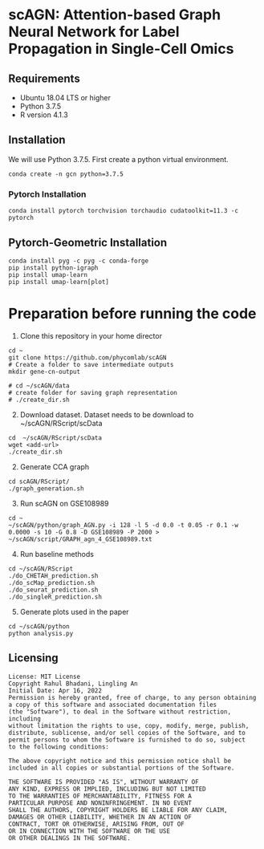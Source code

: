 # scAGN: Attention-based Graph Neural Network for Label Propagation in Single-Cell Omics

## Requirements
- Ubuntu 18.04 LTS or higher
- Python 3.7.5
- R version 4.1.3

## Installation
We will use Python 3.7.5. First create a python virtual environment.

```
conda create -n gcn python=3.7.5
```

### Pytorch Installation

```
conda install pytorch torchvision torchaudio cudatoolkit=11.3 -c pytorch
```

## Pytorch-Geometric Installation

```
conda install pyg -c pyg -c conda-forge
pip install python-igraph
pip install umap-learn
pip install umap-learn[plot]
```

# Preparation before running the code
1. Clone this repository in your home director

```
cd ~
git clone https://github.com/phycomlab/scAGN
# Create a folder to save intermediate outputs
mkdir gene-cn-output  

# cd ~/scAGN/data
# create folder for saving graph representation
# ./create_dir.sh
```

2. Download dataset. Dataset needs to be download to ~/scAGN/RScript/scData

```
cd  ~/scAGN/RScript/scData
wget <add-url>
./create_dir.sh

```

2. Generate CCA graph

```
cd scAGN/RScript/
./graph_generation.sh
```

3. Run scAGN on GSE108989

```
cd ~
~/scAGN/python/graph_AGN.py -i 128 -l 5 -d 0.0 -t 0.05 -r 0.1 -w 0.0000 -s 10 -G 0.8 -D GSE108989 -P 2000 > ~/scAGN/script/GRAPH_agn_4_GSE108989.txt
```

4. Run baseline methods

```
cd ~/scAGN/RScript
./do_CHETAH_prediction.sh
./do_scMap_prediction.sh
./do_seurat_prediction.sh
./do_singleR_prediction.sh
```

5. Generate plots used in the paper

```
cd ~/scAGN/python
python analysis.py
```

## Licensing

    License: MIT License 
    Copyright Rahul Bhadani, Lingling An
    Initial Date: Apr 16, 2022
    Permission is hereby granted, free of charge, to any person obtaining 
    a copy of this software and associated documentation files 
    (the "Software"), to deal in the Software without restriction, including
    without limitation the rights to use, copy, modify, merge, publish,
    distribute, sublicense, and/or sell copies of the Software, and to 
    permit persons to whom the Software is furnished to do so, subject 
    to the following conditions:

    The above copyright notice and this permission notice shall be 
    included in all copies or substantial portions of the Software.

    THE SOFTWARE IS PROVIDED "AS IS", WITHOUT WARRANTY OF 
    ANY KIND, EXPRESS OR IMPLIED, INCLUDING BUT NOT LIMITED 
    TO THE WARRANTIES OF MERCHANTABILITY, FITNESS FOR A 
    PARTICULAR PURPOSE AND NONINFRINGEMENT. IN NO EVENT 
    SHALL THE AUTHORS, COPYRIGHT HOLDERS BE LIABLE FOR ANY CLAIM,
    DAMAGES OR OTHER LIABILITY, WHETHER IN AN ACTION OF 
    CONTRACT, TORT OR OTHERWISE, ARISING FROM, OUT OF 
    OR IN CONNECTION WITH THE SOFTWARE OR THE USE 
    OR OTHER DEALINGS IN THE SOFTWARE.

